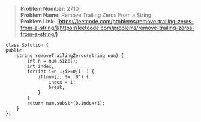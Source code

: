 > **Problem Number:** 2710 <br>
> **Problem Name:** Remove Trailing Zeros From a String <br>
> **Problem Link:** [https://leetcode.com/problems/remove-trailing-zeros-from-a-string/](https://leetcode.com/problems/remove-trailing-zeros-from-a-string/) <br>

    class Solution {
    public:
        string removeTrailingZeros(string num) {
            int n = num.size();
            int index;
            for(int i=n-1;i>=0;i--) {
                if(num[i] != '0') {
                    index = i;
                    break;
                }
            }
            return num.substr(0,index+1);
        }
    };